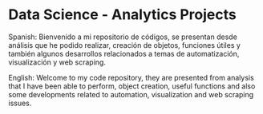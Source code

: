 # Data Science - Analytics Projects

Spanish: 
Bienvenido a mi repositorio de códigos, se presentan desde análisis que he podido realizar, creación de objetos, funciones útiles y también algunos desarrollos relacionados a temas de automatización, visualización y web scraping.

English:
Welcome to my code repository, they are presented from analysis that I have been able to perform, object creation, useful functions and also some developments related to automation, visualization and web scraping issues.







